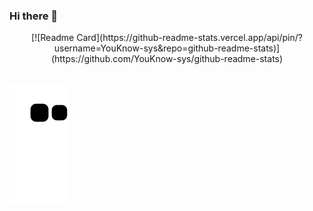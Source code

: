 ### Hi there 👋

<div align="center">
  [![Readme Card](https://github-readme-stats.vercel.app/api/pin/?username=YouKnow-sys&repo=github-readme-stats)](https://github.com/YouKnow-sys/github-readme-stats)
 </div>
  
##

<div> 
 
  ![Snake animation](https://github.com/YouKnow-sys/YouKnow-sys/blob/output/github-contribution-grid-snake.svg)
 
</div>
